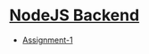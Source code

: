 # [NodeJS Backend](https://mdghulamansari.github.io/Node-JS-Backend)

- [Assignment-1](./Assignment-1/index.html)
